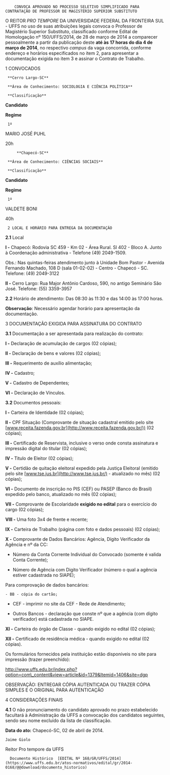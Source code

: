         CONVOCA APROVADO NO PROCESSO SELETIVO SIMPLIFICADO PARA CONTRATAÇÃO DE PROFESSOR DE MAGISTÉRIO SUPERIOR SUBSTITUTO  

O REITOR *PRO TEMPORE* DA UNIVERSIDADE FEDERAL DA FRONTEIRA SUL - UFFS no uso de suas atribuições legais convoca o Professor de Magistério Superior Substituto, classificado conforme Edital de Homologação nº 150/UFFS/2014, de 28 de março de 2014 a comparecer pessoalmente a partir da publicação deste **até às** **17 horas do dia 4 de março de 2014**, no respectivo *campus* da vaga concorrida, conforme endereço e horários especificados no item 2, para apresentar a documentação exigida no item 3 e assinar o Contrato de Trabalho.

 1 CONVOCADOS

     **Cerro Largo-SC**

     **Área de Conhecimento: SOCIOLOGIA E CIÊNCIA POLÍTICA**

     **Classificação**

   **Candidato**

   **Regime**

     1º 

   MARIO JOSÉ PUHL

   20h

         **Chapecó-SC**

     **Área de Conhecimento: CIÊNCIAS SOCIAIS**

     **Classificação**

   **Candidato**

   **Regime**

     1º 

   VALDETE BONI

   40h

     2 LOCAL E HORÁRIO PARA ENTREGA DA DOCUMENTAÇÃO

 **2.1** Local

 **I -** Chapecó: Rodovia SC 459 - Km 02 - Área Rural. Sl 402 - Bloco A. Junto à Coordenação administrativa - Telefone (49) 2049-1509.

 Obs.: Nas quintas-feiras atendimento junto à Unidade Bom Pastor - Avenida Fernando Machado, 108 D (sala 01-02-02) - Centro - Chapecó - SC. Telefone: (49) 2049-3122

 **II -** Cerro Largo: Rua Major Antônio Cardoso, 590, no antigo Seminário São José. Telefone: (55) 3359-3957

 **2.2** Horário de atendimento: Das 08:30 às 11:30 e das 14:00 às 17:00 horas.

 **Observação**: Necessário agendar horário para apresentação da documentação.

 3 DOCUMENTAÇÃO EXIGIDA PARA ASSINATURA DO CONTRATO

 **3.1** Documentação a ser apresentada para realização do contrato:

 **I -** Declaração de acumulação de cargos (02 cópias);

 **II -** Declaração de bens e valores (02 cópias);

 **III -** Requerimento de auxílio alimentação;

 **IV -** Cadastro;

 **V -** Cadastro de Dependentes;

 **VI -** Declaração de Vínculos.

 **3.2** Documentos pessoais:

 **I -** Carteira de Identidade (02 cópias);

 **II -** CPF Situação (Comprovante de situação cadastral emitido pelo site [www.receita.fazenda.gov.br](http://www.receita.fazenda.gov.br/)) (02 cópias);

 **III -** Certificado de Reservista, inclusive o verso onde consta assinatura e impressão digital do titular (02 cópias);

 **IV -** Titulo de Eleitor (02 cópias);

 **V -** Certidão de quitação eleitoral expedido pela Justiça Eleitoral (emitido pelo site [www.tse.jus.br](http://www.tse.jus.br/) - atualizado no mês) (02 cópias);

 **VI -** Documento de inscrição no PIS (CEF) ou PASEP (Banco do Brasil) expedido pelo banco, atualizado no mês (02 cópias);

 **VII -** Comprovante de Escolaridade **exigido no edital** para o exercício do cargo (02 cópias);

 **VIII -** Uma foto 3x4 de frente e recente;

 **IX -** Carteira de Trabalho (página com foto e dados pessoais) (02 cópias);

 **X -** Comprovante de Dados Bancários: Agência, Dígito Verificador da Agência e nº da CC:

 - Número da Conta Corrente Individual do Convocado (somente é valida Conta Corrente);

 - Número de Agência com Digito Verificador (número o qual a agência estiver cadastrada no SIAPE);

 Para comprovação de dados bancários:

    - BB - cópia do cartão;

 - CEF - imprimir no site da CEF - Rede de Atendimento;

 - Outros Bancos - declaração que conste nº que a agência (com dígito verificador) está cadastrada no SIAPE.

 **XI -** Carteira do órgão de Classe - quando exigido no edital (02 cópias);

 **XII -** Certificado de residência médica - quando exigido no edital (02 cópias).

 Os formulários fornecidos pela instituição estão disponíveis no site para impressão (trazer preenchido):

 http://www.uffs.edu.br/index.php?option=com\_content&view=article&id=1379&Itemid=1406&site=dgp

 OBSERVAÇÃO: ENTREGAR CÓPIA AUTENTICADA OU TRAZER CÓPIA SIMPLES E O ORIGINAL PARA AUTENTICAÇÃO

 4 CONSIDERAÇÕES FINAIS

 **4.1** O não pronunciamento do candidato aprovado no prazo estabelecido facultará à Administração da UFFS a convocação dos candidatos seguintes, sendo seu nome excluído da lista de classificação.

  

   **Data do ato:** Chapecó-SC, 02 de abril de 2014.   
 

    Jaime Giolo   
 Reitor Pro tempore da UFFS 

      Documento Histórico  [EDITAL Nº 168/GR/UFFS/2014](https://www.uffs.edu.br/atos-normativos/edital/gr/2014-0168/@@download/documento_historico)     
      